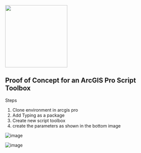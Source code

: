 <img src="https://manual.sen2cube.at/img/logo_b.png" height="200px">


## Proof of Concept for an ArcGIS Pro Script Toolbox

Steps
1. Clone environment in arcgis pro
2. Add Typing as a package
3. Create new script toolbox
4. create the parameters as shown in the bottom image


![image](https://user-images.githubusercontent.com/81073205/154336995-c8248039-7795-4053-bd91-5e55ccc9dacd.png)

![image](https://user-images.githubusercontent.com/81073205/154336954-0a7f0f62-6fe1-4579-ad14-35d2e5110071.png)
